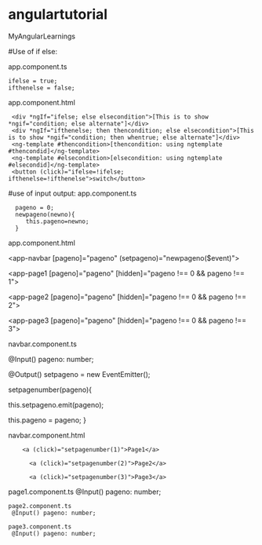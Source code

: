 # angulartutorial
MyAngularLearnings

#Use of if else:

app.component.ts

    ifelse = true;
    ifthenelse = false;
    
app.component.html

     <div *ngIf="ifelse; else elsecondition">[This is to show *ngif="condition; else alternate"]</div>
     <div *ngIf="ifthenelse; then thencondition; else elsecondition">[This is to show *ngif="condition; then whentrue; else alternate"]</div>
     <ng-template #thencondition>[thencondition: using ngtemplate #thencondid]</ng-template>
     <ng-template #elsecondition>[elsecondition: using ngtemplate #elsecondid]</ng-template>
     <button (click)="ifelse=!ifelse; ifthenelse=!ifthenelse">switch</button>
     
 #use of input output:
 app.component.ts
 
      pageno = 0;
      newpageno(newno){
         this.pageno=newno;
      }
  app.component.html
  
  <app-navbar [pageno]="pageno" (setpageno)="newpageno($event)"></app-navbar>

  <app-page1 [pageno]="pageno" [hidden]="pageno !== 0 && pageno !== 1"></app-page1>

  <app-page2 [pageno]="pageno" [hidden]="pageno !== 0 && pageno !== 2"></app-page2>

  <app-page3 [pageno]="pageno" [hidden]="pageno !== 0 && pageno !== 3"></app-page3>
  
  
  navbar.component.ts
  
  @Input() pageno: number;
  
  @Output() setpageno = new EventEmitter<Number>();
    
   setpagenumber(pageno){
   
   this.setpageno.emit(pageno);
   
   this.pageno = pageno;
  }

  navbar.component.html

  
        <a (click)="setpagenumber(1)">Page1</a>
     
          <a (click)="setpagenumber(2)">Page2</a>
     
          <a (click)="setpagenumber(3)">Page3</a>
      

   page1.component.ts
    @Input() pageno: number;

    page2.component.ts
     @Input() pageno: number;

    page3.component.ts
     @Input() pageno: number;